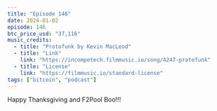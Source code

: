 ```yaml
---
title: "Episode 146"
date: 2024-01-02
episode: 146
btc_price_usd: "37,116"
music_credits:
  - title: "Protofunk by Kevin MacLeod"
  - title: "Link"
    link: "https://incompetech.filmmusic.io/song/4247-protofunk"
  - title: "License"
    link: "https://filmmusic.io/standard-license"
tags: ["bitcoin", "podcast"]
---
```


Happy Thanksgiving and F2Pool Boo!!!